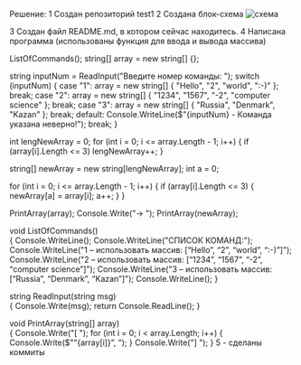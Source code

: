 Решение:
1  Создан репозиторий test1
2 Создана блок-схема 
![схема](https://github.com/marika2807/test1/assets/144375982/f31dbced-f008-4d55-b955-032242862056)


3 Создан файл README.md, в котором сейчас находитесь.
4 Написана программа (использованы функция для ввода и вывода массива)

ListOfCommands();
string[] array = new string[] {};

string inputNum = ReadInput("Введите номер команды: ");
switch (inputNum)
{
    case "1":
        array = new string[] { "Hello", "2", "world", ":-)" };
        break;
    case "2":
        array = new string[] { "1234", "1567", "-2", "computer science" };
        break;
    case "3":
        array = new string[] { "Russia", "Denmark", "Kazan" };
        break;
    default:
        Console.WriteLine($"{inputNum} - Команда указана неверно!");
        break;
}


int lengNewArray = 0;
for (int i = 0; i <= array.Length - 1; i++)
{
    if (array[i].Length <= 3) lengNewArray++;
}

string[] newArray = new string[lengNewArray];
int a = 0;

for (int i = 0; i <= array.Length - 1; i++)
{
    if (array[i].Length <= 3)
    {
        newArray[a] = array[i];
        a++;
    }
}

PrintArray(array);
Console.Write("→ ");
PrintArray(newArray);

void ListOfCommands()    
{
    Console.WriteLine();
    Console.WriteLine("СПИСОК КОМАНД:");
    Console.WriteLine("1 – использовать массив: [“Hello”, “2”, “world”, “:-)”]");
    Console.WriteLine("2 – использовать массив: [“1234”, “1567”, “-2”, “computer science”]");
    Console.WriteLine("3 – использовать массив: [“Russia”, “Denmark”, “Kazan”]");
    Console.WriteLine();
}

string ReadInput(string msg)  
{
    Console.Write(msg);
    return Console.ReadLine();
}

void PrintArray(string[] array)  
{
    Console.Write("[ ");
    for (int i = 0; i < array.Length; i++)
    {
        Console.Write($"“{array[i]}”, ");
    }
    Console.Write("] ");
}
5 -  cделаны коммиты 
